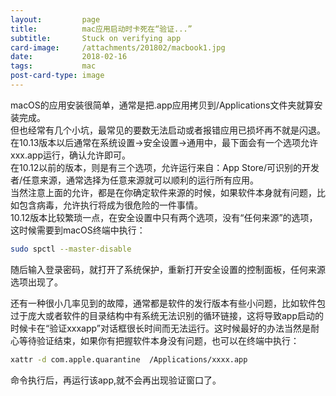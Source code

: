 ```yaml
---
layout:         page
title:          mac应用启动时卡死在“验证...”
subtitle:       Stuck on verifying app
card-image:     /attachments/201802/macbook1.jpg
date:           2018-02-16
tags:           mac
post-card-type: image
---
```

macOS的应用安装很简单，通常是把.app应用拷贝到/Applications文件夹就算安装完成。  
但也经常有几个小坑，最常见的要数无法启动或者报错应用已损坏再不就是闪退。  
在10.13版本以后通常在系统设置->安全设置->通用中，最下面会有一个选项允许xxx.app运行，确认允许即可。  
在10.12以前的版本，则是有三个选项，允许运行来自：App Store/可识别的开发者/任意来源，通常选择为任意来源就可以顺利的运行所有应用。  
当然注意上面的允许，都是在你确定软件来源的时候，如果软件本身就有问题，比如包含病毒，允许执行将成为很危险的一件事情。  
10.12版本比较繁琐一点，在安全设置中只有两个选项，没有“任何来源”的选项，这时候需要到macOS终端中执行：  
```bash
sudo spctl --master-disable
```
随后输入登录密码，就打开了系统保护，重新打开安全设置的控制面板，任何来源选项出现了。  

还有一种很小几率见到的故障，通常都是软件的发行版本有些小问题，比如软件包过于庞大或者软件的目录结构中有系统无法识别的循环链接，这将导致app启动的时候卡在“验证xxxapp”对话框很长时间而无法运行。这时候最好的办法当然是耐心等待验证结束，如果你有把握软件本身没有问题，也可以在终端中执行：
```bash
xattr -d com.apple.quarantine  /Applications/xxxx.app
```
命令执行后，再运行该app,就不会再出现验证窗口了。  

